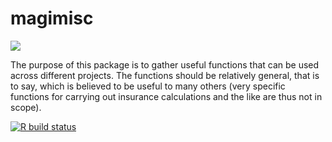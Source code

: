 # magimisc

![](misc/imgfile.png)

The purpose of this package is to gather useful functions that can be used across different projects. The functions should be relatively general, that is to say, which is believed to be useful to many others (very specific functions for carrying out insurance calculations and the like are thus not in scope).

<!-- badges: start -->
[![R build status](https://github.com/andrewaage/magimisc/workflows/R-CMD-check/badge.svg)](https://github.com/andrewaage/magimisc/actions)
<!-- badges: end -->
